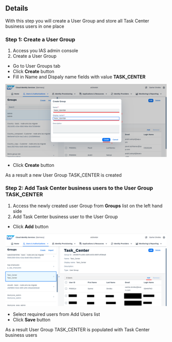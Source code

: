 ## Details

With this step you will create a User Group and store all Task Center business users in one place


### Step 1: Create a User Group

1. Access you IAS admin console
2. Create a User Group

- Go to User Groups tab
- Click **Create** button
- Fill in Name and Dispaly name fields with value **TASK_CENTER**

![create a user group](./Images/1.2.1.png "create a user group")

- Click **Create** button

As a result a new User Group TASK_CENTER is created


### Step 2: Add Task Center business users to the User Group TASK_CENTER

1. Access the newly created user Group from **Groups** list on the left hand side
2. Add Task Center business user to the User Group

- Click **Add** button

![add user to user group](./Images/2.2.1.png "add user to user group")

- Select required users from Add Users list
- Click **Save** button

As a result User Group TASK_CENTER is populated with Task Center business users 
